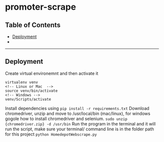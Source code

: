 # promoter-scrape


## Table of Contents
- [Deployment](#deployment)
- 


---

## Deployment
Create virtual environemnt and then activate it

```
virtualenv venv 
<!-- Linux or Mac  -->
source venv/bin/activate
<!-- Windows -->
venv/Scripts/activate
```

Install dependencies using `pip install -r requirements.txt`
Download chromedriver, unzip and move to /usr/local/bin (mac/linux), for windows gogole how to install chromedriver and selenium.
`sudo unzip {chromedriver.zip} -d /usr/bin`
Run the program in the terminal and it will run the script, make sure your terminal/ command line is in the folder path for this project
`python HomedepotWebscrape.py`